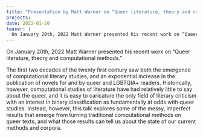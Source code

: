 ```yaml
---
title: "Presentation by Matt Warner on “Queer literature, theory and computational methods.”"
projects:
date: 2022-01-20
teaser: |
  On January 20th, 2022 Matt Warner presented his recent work on “Queer literature, theory and computational methods.”
---
```


On January 20th, 2022 Matt Warner presented his recent work on “Queer literature, theory and computational methods.”

The first two decades of the twenty first century saw both the emergence of computational literary studies, and an exponential increase in the publication of novels for and by queer and LGBTQIA+ readers. Historically, however, computational studies of literature have had relatively little to say about the queer, and it is easy to caricature the only field of literary criticism with an interest in binary classification as fundamentally at odds with queer studies. Instead, however, this talk explores some of the messy, imperfect results that emerge from turning traditional computational methods on queer texts, and what those results can tell us about the state of our current methods and corpora.